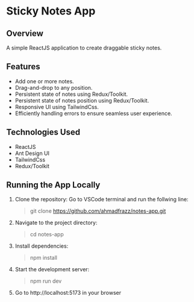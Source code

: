 # Sticky Notes App

## Overview

A simple ReactJS application to create draggable sticky notes.

## Features

- Add one or more notes.
- Drag-and-drop to any position.
- Persistent state of notes using Redux/Toolkit.
- Persistent state of notes position using Redux/Toolkit.
- Responsive UI using TailwindCss.
- Efficiently handling errors to ensure seamless user experience.

## Technologies Used

- ReactJS
- Ant Design UI
- TailwindCss
- Redux/Toolkit

## Running the App Locally

1. Clone the repository:
   Go to VSCode terminal and run the follwing line:

   > git clone https://github.com/ahmadfrazz/notes-app.git

2. Navigate to the project directory:

   > cd notes-app

3. Install dependencies:

   > npm install

4. Start the development server:

   > npm run dev

5. Go to http://localhost:5173 in your browser
